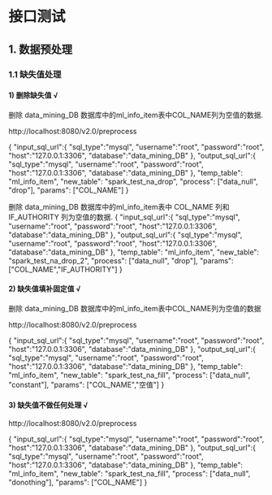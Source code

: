 # 接口测试

## 1. 数据预处理

### 1.1 缺失值处理

#### 1) 删除缺失值 √

删除 data_mining_DB 数据库中的ml_info_item表中COL_NAME列为空值的数据.

http://localhost:8080/v2.0/preprocess

{
	"input_sql_url":{
		"sql_type":"mysql",
		"username":"root",
		"password":"root",
		"host":"127.0.0.1:3306",
		"database":"data_mining_DB"
	},
	"output_sql_url":{
		"sql_type":"mysql",
		"username":"root",
		"password":"root",
		"host":"127.0.0.1:3306",
		"database":"data_mining_DB"
	},
	"temp_table": "ml_info_item",
    "new_table": "spark_test_na_drop",
    "process": ["data_null", "drop"],
    "params": ["COL_NAME"]
}

删除 data_mining_DB 数据库中的ml_info_item表中 COL_NAME 列和 IF_AUTHORITY 列为空值的数据.
{
	"input_sql_url":{
		"sql_type":"mysql",
		"username":"root",
		"password":"root",
		"host":"127.0.0.1:3306",
		"database":"data_mining_DB"
	},
	"output_sql_url":{
		"sql_type":"mysql",
		"username":"root",
		"password":"root",
		"host":"127.0.0.1:3306",
		"database":"data_mining_DB"
	},
	"temp_table": "ml_info_item",
    "new_table": "spark_test_na_drop_2",
    "process": ["data_null", "drop"],
    "params": ["COL_NAME","IF_AUTHORITY"]
}

#### 2) 缺失值填补固定值 √

删除 data_mining_DB 数据库中的ml_info_item表中COL_NAME列为空值的数据

http://localhost:8080/v2.0/preprocess

{
	"input_sql_url":{
		"sql_type":"mysql",
		"username":"root",
		"password":"root",
		"host":"127.0.0.1:3306",
		"database":"data_mining_DB"
	},
	"output_sql_url":{
		"sql_type":"mysql",
		"username":"root",
		"password":"root",
		"host":"127.0.0.1:3306",
		"database":"data_mining_DB"
	},
	"temp_table": "ml_info_item",
    "new_table": "spark_test_na_fill",
    "process": ["data_null", "constant"],
    "params": ["COL_NAME","空值"]
}

#### 3) 缺失值不做任何处理 √


http://localhost:8080/v2.0/preprocess

{
	"input_sql_url":{
		"sql_type":"mysql",
		"username":"root",
		"password":"root",
		"host":"127.0.0.1:3306",
		"database":"data_mining_DB"
	},
	"output_sql_url":{
		"sql_type":"mysql",
		"username":"root",
		"password":"root",
		"host":"127.0.0.1:3306",
		"database":"data_mining_DB"
	},
	"temp_table": "ml_info_item",
    "new_table": "spark_test_na_fill",
    "process": ["data_null", "donothing"],
    "params": ["COL_NAME"]
}